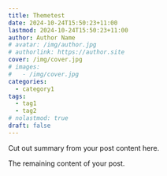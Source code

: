 ```yaml
---
title: Themetest
date: 2024-10-24T15:50:23+11:00
lastmod: 2024-10-24T15:50:23+11:00
author: Author Name
# avatar: /img/author.jpg
# authorlink: https://author.site
cover: /img/cover.jpg
# images:
#   - /img/cover.jpg
categories:
  - category1
tags:
  - tag1
  - tag2
# nolastmod: true
draft: false
---
```


Cut out summary from your post content here.

<!--more-->

The remaining content of your post.
